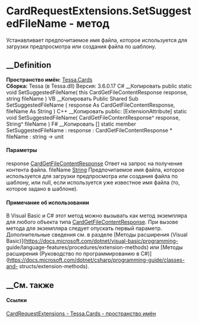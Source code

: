 # CardRequestExtensions.SetSuggestedFileName - метод
Устанавливает предпочитаемое имя файла, которое используется для загрузки
предпросмотра или создания файла по шаблону.
## __Definition
 **Пространство имён:** [Tessa.Cards](N_Tessa_Cards.htm)  
 **Сборка:** Tessa (в Tessa.dll) Версия: 3.6.0.17
C# __Копировать
     public static void SetSuggestedFileName(
    	this CardGetFileContentResponse response,
    	string fileName
    )
VB __Копировать
    <ExtensionAttribute>
    Public Shared Sub SetSuggestedFileName ( 
    	response As CardGetFileContentResponse,
    	fileName As String
    )
C++ __Копировать
     public:
    [ExtensionAttribute]
    static void SetSuggestedFileName(
    	CardGetFileContentResponse^ response, 
    	String^ fileName
    )
F# __Копировать
     [<ExtensionAttribute>]
    static member SetSuggestedFileName : 
            response : CardGetFileContentResponse * 
            fileName : string -> unit 
#### Параметры
response
[CardGetFileContentResponse](T_Tessa_Cards_CardGetFileContentResponse.htm)
    Ответ на запрос на получение контента файла.
fileName [String](https://learn.microsoft.com/dotnet/api/system.string)
     Предпочитаемое имя файла, которое используется для загрузки предпросмотра или создания файла по шаблону, или null, если используется уже известное имя файла (то, которое задано в шаблоне). 
#### Примечание об использовании
В Visual Basic и C# этот метод можно вызывать как метод экземпляра для любого
объекта типа
[CardGetFileContentResponse](T_Tessa_Cards_CardGetFileContentResponse.htm).
При вызове метода для экземпляра следует опускать первый параметр.
Дополнительные сведения см. в разделе [Методы расширения (Visual
Basic)](https://docs.microsoft.com/dotnet/visual-basic/programming-
guide/language-features/procedures/extension-methods) или [Методы расширения
(Руководство по программированию в
C#)](https://docs.microsoft.com/dotnet/csharp/programming-guide/classes-and-
structs/extension-methods).
##  __См. также
#### Ссылки
[CardRequestExtensions - ](T_Tessa_Cards_CardRequestExtensions.htm)
[Tessa.Cards - пространство имён](N_Tessa_Cards.htm)
